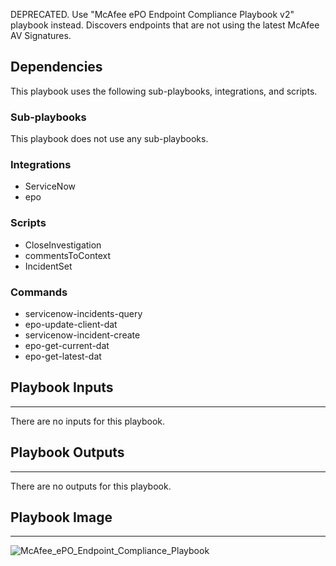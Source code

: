 DEPRECATED. Use "McAfee ePO Endpoint Compliance Playbook v2" playbook instead. Discovers endpoints that are not using the latest McAfee AV Signatures.

## Dependencies
This playbook uses the following sub-playbooks, integrations, and scripts.

### Sub-playbooks
This playbook does not use any sub-playbooks.

### Integrations
* ServiceNow
* epo

### Scripts
* CloseInvestigation
* commentsToContext
* IncidentSet

### Commands
* servicenow-incidents-query
* epo-update-client-dat
* servicenow-incident-create
* epo-get-current-dat
* epo-get-latest-dat

## Playbook Inputs
---
There are no inputs for this playbook.

## Playbook Outputs
---
There are no outputs for this playbook.

## Playbook Image
---
![McAfee_ePO_Endpoint_Compliance_Playbook](https://raw.githubusercontent.com/cvescan/cvescan/1bdd5229392bd86f0cc58265a24df23ee3f7e662/docs/images/playbooks/McAfee_ePO_Endpoint_Compliance_Playbook.png)
